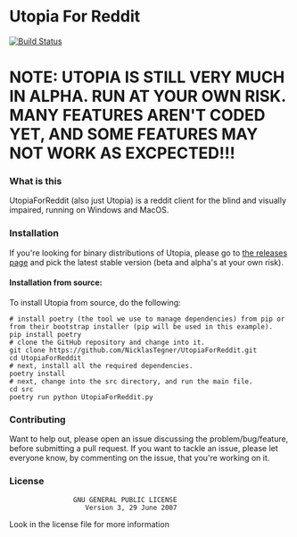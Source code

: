 # Utopia For Reddit

[![Build Status](https://travis-ci.com/NicklasTegner/UtopiaForReddit.svg?branch=master)](https://travis-ci.com/NicklasTegner/UtopiaForReddit)

# NOTE: UTOPIA IS STILL VERY MUCH IN ALPHA. RUN AT YOUR OWN RISK. MANY FEATURES AREN'T CODED YET, AND SOME FEATURES MAY NOT WORK AS EXCPECTED!!!

### What is this
UtopiaForReddit (also just Utopia) is a reddit client for the blind and visually impaired, running on Windows and MacOS.


### Installation

If you're looking for binary distributions of Utopia, please go to [the releases page](https://github.com/NicklasTegner/UtopiaForReddit/releases) and pick the latest stable version (beta and alpha's at your own risk).


#### Installation from source:

To install Utopia from source, do the following:

    # install poetry (the tool we use to manage dependencies) from pip or from their bootstrap installer (pip will be used in this example).
    pip install poetry
    # clone the GitHub repository and change into it.
    git clone https://github.com/NicklasTegner/UtopiaForReddit.git
    cd UtopiaForReddit
    # next, install all the required dependencies.
    poetry install
    # next, change into the src directory, and run the main file.
    cd src
    poetry run python UtopiaForReddit.py


### Contributing

Want to help out, please open an issue discussing the problem/bug/feature, before submitting a pull request.
If you want to tackle an issue, please let everyone know, by commenting on the issue, that you're working on it.


### License
                    GNU GENERAL PUBLIC LICENSE
                       Version 3, 29 June 2007
Look in the license file for more information
